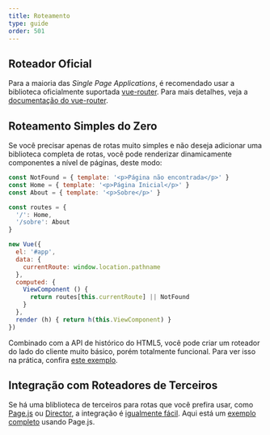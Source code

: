 ```yaml
---
title: Roteamento
type: guide
order: 501
---
```


## Roteador Oficial

Para a maioria das _Single Page Applications_, é recomendado usar a biblioteca oficialmente suportada [vue-router](https://github.com/vuejs/vue-router). Para mais detalhes, veja a [documentação do vue-router](https://router.vuejs.org/).

## Roteamento Simples do Zero

Se você precisar apenas de rotas muito simples e não deseja adicionar uma biblioteca completa de rotas, você pode renderizar dinamicamente componentes a nível de páginas, deste modo:

``` js
const NotFound = { template: '<p>Página não encontrada</p>' }
const Home = { template: '<p>Página Inicial</p>' }
const About = { template: '<p>Sobre</p>' }

const routes = {
  '/': Home,
  '/sobre': About
}

new Vue({
  el: '#app',
  data: {
    currentRoute: window.location.pathname
  },
  computed: {
    ViewComponent () {
      return routes[this.currentRoute] || NotFound
    }
  },
  render (h) { return h(this.ViewComponent) }
})
```

Combinado com a API de histórico do HTML5, você pode criar um roteador do lado do cliente muito básico, porém totalmente funcional. Para ver isso na prática, confira [este exemplo](https://github.com/chrisvfritz/vue-2.0-simple-routing-example).

## Integração com Roteadores de Terceiros

Se há uma bliblioteca de terceiros para rotas que você prefira usar, como [Page.js](https://github.com/visionmedia/page.js) ou [Director](https://github.com/flatiron/director), a integração é [igualmente fácil](https://github.com/chrisvfritz/vue-2.0-simple-routing-example/compare/master...pagejs). Aqui está um [exemplo completo](https://github.com/chrisvfritz/vue-2.0-simple-routing-example/tree/pagejs) usando Page.js.
